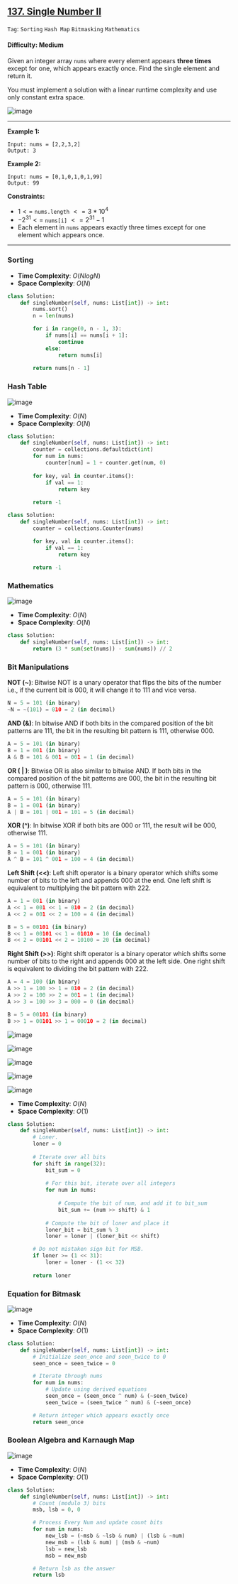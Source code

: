 ## [137. Single Number II](https://leetcode.com/problems/single-number-ii/)

```Tag```: ```Sorting``` ```Hash Map``` ```Bitmasking``` ```Mathematics```

#### Difficulty: Medium

Given an integer array ```nums``` where every element appears __three times__ except for one, which appears exactly once. Find the single element and return it.

You must implement a solution with a linear runtime complexity and use only constant extra space.

![image](https://github.com/quananhle/Python/assets/35042430/9f3167a4-bda8-45ab-ad62-6e4e3051b1cd)

---

__Example 1:__
```
Input: nums = [2,2,3,2]
Output: 3
```

__Example 2:__
```
Input: nums = [0,1,0,1,0,1,99]
Output: 99
```

__Constraints:__

- $1 <=$ ```nums.length``` $<= 3 * 10^{4}$
- $-2^{31} <=$ ```nums[i]``` $<= 2^{31} - 1$
- Each element in ```nums``` appears exactly three times except for one element which appears once.

---

### Sorting

- __Time Complexity__: $O(Nlog⁡N)$
- __Space Complexity__: $O(N)$

```Python
class Solution:
    def singleNumber(self, nums: List[int]) -> int:
        nums.sort()
        n = len(nums)

        for i in range(0, n - 1, 3):
            if nums[i] == nums[i + 1]:
                continue
            else:
                return nums[i]
        
        return nums[n - 1]
```

### Hash Table

![image](https://leetcode.com/problems/single-number-ii/Documents/137/137_hash_map.SVG)

- __Time Complexity__: $O(N)$
- __Space Complexity__: $O(N)$

```Python
class Solution:
    def singleNumber(self, nums: List[int]) -> int:
        counter = collections.defaultdict(int)
        for num in nums:
            counter[num] = 1 + counter.get(num, 0)
        
        for key, val in counter.items():
            if val == 1:
                return key
        
        return -1
```

```Python
class Solution:
    def singleNumber(self, nums: List[int]) -> int:
        counter = collections.Counter(nums)

        for key, val in counter.items():
            if val == 1:
                return key
        
        return -1
```

### Mathematics

![image](https://github.com/quananhle/Python/assets/35042430/f41f51f5-3041-4c3b-a91b-922601f98e80)

- __Time Complexity__: $O(N)$
- __Space Complexity__: $O(N)$

```Python
class Solution:
    def singleNumber(self, nums: List[int]) -> int:
        return (3 * sum(set(nums)) - sum(nums)) // 2 
```

### Bit Manipulations

__NOT (~)__: Bitwise NOT is a unary operator that flips the bits of the number i.e., if the current bit is 000, it will change it to 111 and vice versa.

```Python
N = 5 = 101 (in binary)
~N = ~(101) = 010 = 2 (in decimal)
```

__AND (&)__: In bitwise AND if both bits in the compared position of the bit patterns are 111, the bit in the resulting bit pattern is 111, otherwise 000.

```Python
A = 5 = 101 (in binary) 
B = 1 = 001 (in binary) 
A & B = 101 & 001 = 001 = 1 (in decimal)
```

__OR ( | )__: Bitwise OR is also similar to bitwise AND. If both bits in the compared position of the bit patterns are 000, the bit in the resulting bit pattern is 000, otherwise 111.

```Python
A = 5 = 101 (in binary) 
B = 1 = 001 (in binary) 
A | B = 101 | 001 = 101 = 5 (in decimal)
```

__XOR (^)__: In bitwise XOR if both bits are 000 or 111, the result will be 000, otherwise 111.

```Python
A = 5 = 101 (in binary) 
B = 1 = 001 (in binary) 
A ^ B = 101 ^ 001 = 100 = 4 (in decimal)
```

__Left Shift (<<)__: Left shift operator is a binary operator which shifts some number of bits to the left and appends 000 at the end. One left shift is equivalent to multiplying the bit pattern with 222.

```Python
A = 1 = 001 (in binary) 
A << 1 = 001 << 1 = 010 = 2 (in decimal)
A << 2 = 001 << 2 = 100 = 4 (in decimal)

B = 5 = 00101 (in binary)
B << 1 = 00101 << 1 = 01010 = 10 (in decimal)
B << 2 = 00101 << 2 = 10100 = 20 (in decimal)
```

__Right Shift (>>)__: Right shift operator is a binary operator which shifts some number of bits to the right and appends 000 at the left side. One right shift is equivalent to dividing the bit pattern with 222.

```Python
A = 4 = 100 (in binary) 
A >> 1 = 100 >> 1 = 010 = 2 (in decimal)
A >> 2 = 100 >> 2 = 001 = 1 (in decimal)
A >> 3 = 100 >> 3 = 000 = 0 (in decimal)

B = 5 = 00101 (in binary)
B >> 1 = 00101 >> 1 = 00010 = 2 (in decimal)
```

![image](https://github.com/quananhle/Python/assets/35042430/f83db64f-5d8a-4c1d-a4ce-81b617bae6da)

![image](https://github.com/quananhle/Python/assets/35042430/ea3f6206-6600-4a3c-a70b-af4d4d1667ad)

![image](https://github.com/quananhle/Python/assets/35042430/2906eedc-9baf-4e67-8dbe-e434936116c7)

![image](https://github.com/quananhle/Python/assets/35042430/005ed8fd-de91-4f5c-852c-fc4edeefb11d)

![image](https://github.com/quananhle/Python/assets/35042430/dc564aaf-ec07-4a50-998b-148ade1f1856)

- __Time Complexity__: $O(N)$
- __Space Complexity__: $O(1)$
  
```Python
class Solution:
    def singleNumber(self, nums: List[int]) -> int:
        # Loner. 
        loner = 0
        
        # Iterate over all bits
        for shift in range(32):
            bit_sum = 0
            
            # For this bit, iterate over all integers
            for num in nums:
                
                # Compute the bit of num, and add it to bit_sum
                bit_sum += (num >> shift) & 1
            
            # Compute the bit of loner and place it
            loner_bit = bit_sum % 3
            loner = loner | (loner_bit << shift)

        # Do not mistaken sign bit for MSB.
        if loner >= (1 << 31):
            loner = loner - (1 << 32)
        
        return loner
```

### Equation for Bitmask

![image](https://github.com/quananhle/Python/assets/35042430/b461af4f-2b44-47df-8c06-25ef51d9b366)

- __Time Complexity__: $O(N)$
- __Space Complexity__: $O(1)$

```Python
class Solution:
    def singleNumber(self, nums: List[int]) -> int:
        # Initialize seen_once and seen_twice to 0
        seen_once = seen_twice = 0

        # Iterate through nums
        for num in nums:
            # Update using derived equations
            seen_once = (seen_once ^ num) & (~seen_twice)
            seen_twice = (seen_twice ^ num) & (~seen_once)

        # Return integer which appears exactly once
        return seen_once
```

### Boolean Algebra and Karnaugh Map

![image](https://leetcode.com/problems/single-number-ii/Documents/137/137_truth_table_1.SVG)

- __Time Complexity__: $O(N)$
- __Space Complexity__: $O(1)$

```Python
class Solution:
    def singleNumber(self, nums: List[int]) -> int:
        # Count (modulo 3) bits
        msb, lsb = 0, 0

        # Process Every Num and update count bits
        for num in nums:
            new_lsb = (~msb & ~lsb & num) | (lsb & ~num)
            new_msb = (lsb & num) | (msb & ~num)
            lsb = new_lsb
            msb = new_msb

        # Return lsb as the answer 
        return lsb
```
